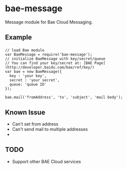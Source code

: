 bae-message
===========

Message module for Bae Cloud Messaging.

Example
------
###
    // load Bae module
    var BaeMessage = require('bae-message');
    // initialize BaeMessage with key/secret/queue
    // You can find your key/secret at: [BAE Page](http://developer.baidu.com/bae/ref/key/)
    var bae = new BaeMessage({
      key : 'your key',
      secret : 'your secret',
      queue: 'queue ID'
    });
    
    bae.mail('fromAddress', 'to', 'subject', 'mail body');
    
Known Issue
---
 * Can't set from address
 * Can't send mail to multiple addresses
 * 

TODO
---
 * Support other BAE Cloud services
